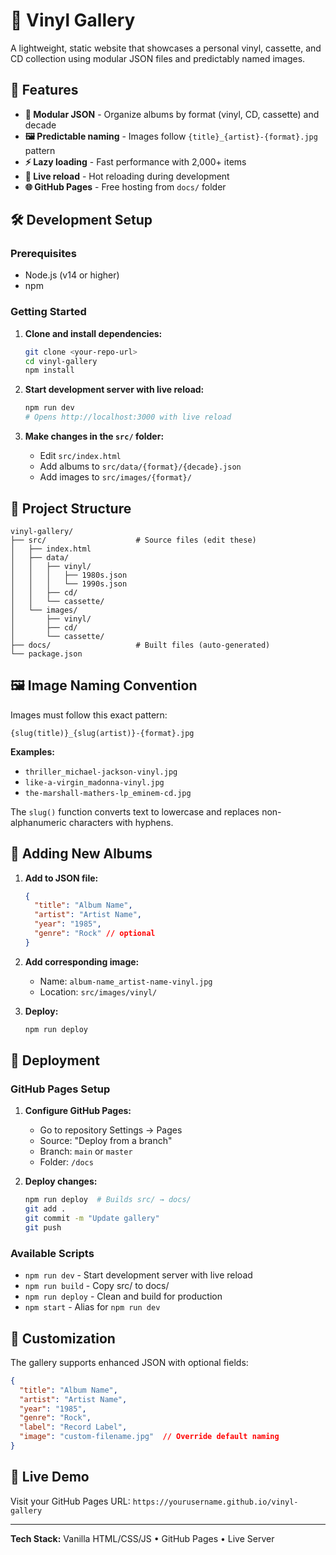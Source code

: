 # 🎵 Vinyl Gallery

A lightweight, static website that showcases a personal vinyl, cassette, and CD collection using modular JSON files and predictably named images.

## 🚀 Features

- **📁 Modular JSON** - Organize albums by format (vinyl, CD, cassette) and decade
- **🖼️ Predictable naming** - Images follow `{title}_{artist}-{format}.jpg` pattern
- **⚡ Lazy loading** - Fast performance with 2,000+ items
- **🔄 Live reload** - Hot reloading during development
- **🌐 GitHub Pages** - Free hosting from `docs/` folder

## 🛠️ Development Setup

### Prerequisites
- Node.js (v14 or higher)
- npm

### Getting Started

1. **Clone and install dependencies:**
   ```bash
   git clone <your-repo-url>
   cd vinyl-gallery
   npm install
   ```

2. **Start development server with live reload:**
   ```bash
   npm run dev
   # Opens http://localhost:3000 with live reload
   ```

3. **Make changes in the `src/` folder:**
   - Edit `src/index.html`
   - Add albums to `src/data/{format}/{decade}.json`
   - Add images to `src/images/{format}/`

## 📁 Project Structure

```
vinyl-gallery/
├── src/                    # Source files (edit these)
│   ├── index.html
│   ├── data/
│   │   ├── vinyl/
│   │   │   ├── 1980s.json
│   │   │   └── 1990s.json
│   │   ├── cd/
│   │   └── cassette/
│   └── images/
│       ├── vinyl/
│       ├── cd/
│       └── cassette/
├── docs/                   # Built files (auto-generated)
└── package.json
```

## 🖼️ Image Naming Convention

Images must follow this exact pattern:
```
{slug(title)}_{slug(artist)}-{format}.jpg
```

**Examples:**
- `thriller_michael-jackson-vinyl.jpg`
- `like-a-virgin_madonna-vinyl.jpg`
- `the-marshall-mathers-lp_eminem-cd.jpg`

The `slug()` function converts text to lowercase and replaces non-alphanumeric characters with hyphens.

## 📝 Adding New Albums

1. **Add to JSON file:**
   ```json
   {
     "title": "Album Name",
     "artist": "Artist Name",
     "year": "1985",
     "genre": "Rock" // optional
   }
   ```

2. **Add corresponding image:**
   - Name: `album-name_artist-name-vinyl.jpg`
   - Location: `src/images/vinyl/`

3. **Deploy:**
   ```bash
   npm run deploy
   ```

## 🚀 Deployment

### GitHub Pages Setup

1. **Configure GitHub Pages:**
   - Go to repository Settings → Pages
   - Source: "Deploy from a branch"
   - Branch: `main` or `master`
   - Folder: `/docs`

2. **Deploy changes:**
   ```bash
   npm run deploy  # Builds src/ → docs/
   git add .
   git commit -m "Update gallery"
   git push
   ```

### Available Scripts

- `npm run dev` - Start development server with live reload
- `npm run build` - Copy src/ to docs/
- `npm run deploy` - Clean and build for production
- `npm start` - Alias for `npm run dev`

## 🎨 Customization

The gallery supports enhanced JSON with optional fields:

```json
{
  "title": "Album Name",
  "artist": "Artist Name",
  "year": "1985",
  "genre": "Rock",
  "label": "Record Label",
  "image": "custom-filename.jpg"  // Override default naming
}
```

## 📱 Live Demo

Visit your GitHub Pages URL: `https://yourusername.github.io/vinyl-gallery`

---

**Tech Stack:** Vanilla HTML/CSS/JS • GitHub Pages • Live Server
